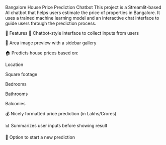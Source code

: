 Bangalore House Price Prediction Chatbot
This project is a Streamlit-based AI chatbot that helps users estimate the price of properties in Bangalore. It uses a trained machine learning model and an interactive chat interface to guide users through the prediction process.

🚀 Features
💬 Chatbot-style interface to collect inputs from users

📍 Area image preview with a sidebar gallery

🏠 Predicts house prices based on:

Location

Square footage

Bedrooms

Bathrooms

Balconies

💰 Nicely formatted price prediction (in Lakhs/Crores)

📊 Summarizes user inputs before showing result

🔄 Option to start a new prediction
